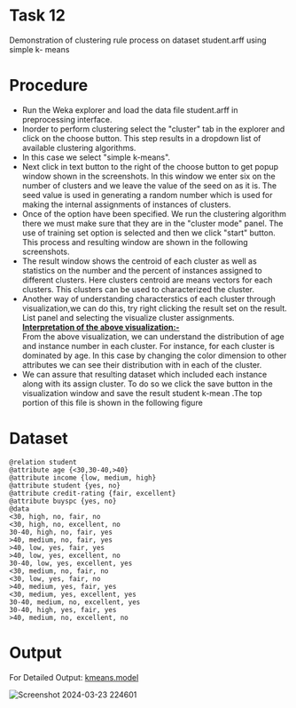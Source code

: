 # Task 12
Demonstration of clustering rule process on dataset student.arff using simple k- means
# Procedure
- Run the Weka explorer and load the data file student.arff in preprocessing interface.
- Inorder to perform clustering select the "cluster" tab in the explorer and click on the choose button.
This step results in a dropdown list of available clustering algorithms.
- In this case we select "simple k-means".
- Next click in text button to the right of the choose button to get popup window shown in the
screenshots. In this window we enter six on the number of clusters and we leave the value of the
seed on as it is. The seed value is used in generating a random number which is used for making
the internal assignments of instances of clusters.
- Once of the option have been specified. We run the clustering algorithm there we must make sure
that they are in the "cluster mode" panel. The use of training set option is selected and then we
click "start" button. This process and resulting window are shown in the following screenshots.
- The result window shows the centroid of each cluster as well as statistics on the number and the
percent of instances assigned to different clusters. Here clusters centroid are means vectors for
each clusters. This clusters can be used to characterized the cluster.
- Another way of understanding characterstics of each cluster through visualization,we can do this, try right clicking the result set on the result. List panel and selecting the visualize
cluster assignments.
<u><b>Interpretation of the above visualization:-</b></u><br>
From the above visualization, we can understand the distribution of age and instance number in each
cluster. For instance, for each cluster is dominated by age. In this case by changing the color dimension
to other attributes we can see their distribution with in each of the cluster.
- We can assure that resulting dataset which included each instance along with its assign cluster.
To do so we click the save button in the visualization window and save the result student k-mean .The
top portion of this file is shown in the following figure
# Dataset
```
@relation student
@attribute age {<30,30-40,>40}
@attribute income {low, medium, high}
@attribute student {yes, no}
@attribute credit-rating {fair, excellent}
@attribute buyspc {yes, no}
@data
<30, high, no, fair, no
<30, high, no, excellent, no
30-40, high, no, fair, yes
>40, medium, no, fair, yes
>40, low, yes, fair, yes
>40, low, yes, excellent, no
30-40, low, yes, excellent, yes
<30, medium, no, fair, no
<30, low, yes, fair, no
>40, medium, yes, fair, yes
<30, medium, yes, excellent, yes
30-40, medium, no, excellent, yes
30-40, high, yes, fair, yes
>40, medium, no, excellent, no
```
# Output
For Detailed Output: [kmeans.model](https://github.com/prabhasg03/Task-Codes/blob/Data-Warehousing-and-Data-Mining/DWDM/Task%2012/kmeans.model)

![Screenshot 2024-03-23 224601](https://github.com/prabhasg03/Task-Codes/assets/121883587/f2a18356-ebee-4e66-a0ba-d3bb35b532d0)
